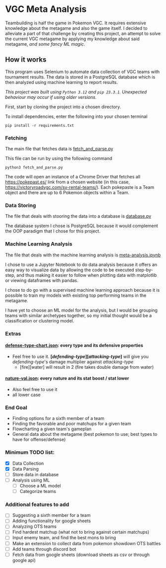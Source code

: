 # VGC Meta Analysis
Teambuilding is half the game in Pokemon VGC. It requires extensive knowledge about the metagame and also the game itself. I decided to alleviate a part of that challenge by creating this project, an attempt to solve the current VGC metagame by applying my knowledge about said metagame, *and some fancy ML magic*.


## How it works
This program uses Selenium to automate data collection of VGC teams with tournament results. The data is stored in a PostgreSQL database which is then analyzed using machine learning to report results.

*This project was built using `Python 3.12` and `pip 23.3.1`. Unexpected behaviour may occur if using older versions.*


First, start by cloning the project into a chosen directory.

To install dependencies, enter the following into your chosen terminal

```
pip install -r requirements.txt
```


### Fetching
The main file that fetches data is <a href="fetch_and_parse.py">fetch_and_parse.py</a>

This file can be run by using the following command

```
python3 fetch_and_parse.py
```

The code will open an instance of a Chrome Driver that fetches all https://pokepast.es/ link from a chosen website (in this case, https://victoryroadvgc.com/sv-rental-teams/). Each pokepaste is a Team object and there are up to 6 Pokemon objects within a Team.

### Data Storing
The file that deals with stooring the data into a database is <a href="database.py">database.py</a>

The database system I chose is PostgreSQL because it would complement the OOP paradigm that I chose for this project.

### Machine Learning Analysis
The file that deals with the machine learning analysis is <a href="meta-analysis.ipynb">meta-analysis.ipynb</a>

I chose to use a Jupyter Notebook to do data analysis because it offers an easy way to visualize data by allowing the code to be executed step-by-step, and thus making it easier to follow when plotting data with matplotlib or viewing dataframes with pandas.


<!---Modify this after I make a decision--->
I chose to do go with a supervised machine learning approach because it is possible to train my models with existing top performing teams in the metagame.

I have yet to choose an ML model for the analysis, but I would be grouping teams with similar archetypes together, so my initial thought would be a classification or clustering model.
<!------>

### Extras
#### <a href="defense-type-chart.json">defense-type-chart.json</a>: every type and its defensive properties
- Feel free to use it. **[*defending-type*][*attacking-type*]** will give you *defending-type*'s damage multiplier against *attacking-type*
    - [fire][water] will result in 2 (fire takes double damage from water)

#### <a href="nature-val.json">nature-val.json</a>: every nature and its stat boost / stat lower
- Also feel free to use it
- all lower case

### End Goal
- Finding options for a sixth member of a team
- Finding the favorable and poor matchups for a given team
- Flowcharting a given team's gameplan
- General data about the metagame (best pokemon to use; best types to have for offense/defense)


### Minimum TODO list:
- [x] Data Collection
- [x] Data Parsing
- [ ] Store data in database
- [ ] Analysis using ML
    - [ ] Choose a ML model
    - [ ] Categorize teams

### Additional features to add
- [ ] Suggesting a sixth member for a team
- [ ] Adding functionality for google sheets
- [ ] Analyzing OTS teams
- [ ] Find hardest matchup (what not to bring against certain matchups)
- [ ] Input enemy team, and find the best mons to bring
- [ ] Make an extension to collect data from pokemon showdown OTS battles
- [ ] Add teams through discord bot
- [ ] Fetch data from google sheets (download sheets as csv or through google api)